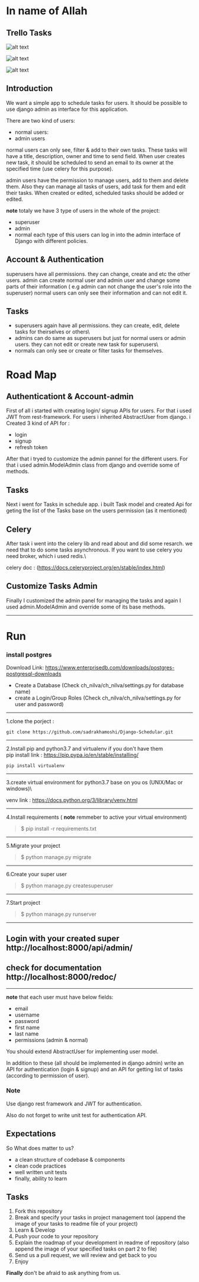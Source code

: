 # In name of Allah

## Trello Tasks
![alt text](https://github.com/sadrakhamoshi/Django-Schedular/blob/feature_custom_task_admin/ch_nilva/pic/SharedScreenshot.jpg)

![alt text](https://github.com/sadrakhamoshi/Django-Schedular/blob/feature_custom_task_admin/ch_nilva/pic/SharedScreenshot2.jpg)

![alt text](https://github.com/sadrakhamoshi/Django-Schedular/blob/feature_custom_task_admin/ch_nilva/pic/SharedScreenshot3.jpg)

## Introduction
We want a simple app to schedule tasks for users. It should be possible to use django admin as interface for this application.

There are two kind of users:
- normal users:
- admin users

normal users can only see, filter & add to their own tasks. These tasks will have a title, description, owner and time to send field. When user creates new task, it should be scheduled to send an email to its owner at the specified time (use celery for this purpose).

admin users have the permission to manage users, add to them and delete them. Also they can manage all tasks of users, add task for them and edit their tasks. When created or edited, scheduled tasks should be added or edited.

**note** totaly we have 3 type of users in the whole of the project:
- superuser
- admin
- normal
each type of this users can log in into the admin interface of Django with different policies.

Account & Authentication
------------------------
superusers have all permissions. they can change, create and etc the other users.
admin can create normal user and admin user and change some parts of their information ( e.g admin can not change the user's role into the superuser)
normal users can only see their information and can not edit it.

Tasks
----------------
- superusers again have all permissions. they can create, edit, delete tasks for theirselves or others\
- admins can do same as superusers but just for normal users or admin users. they can not edit or create new task for superusers\
- normals can only see or create or filter tasks for themselves.

Road Map
===================

Authenticationt & Account-admin
---------------
First of all i started with creating login/ signup APIs for users. For that i used JWT from rest-framework. For users i inherited AbstractUser from django.
i Created 3 kind of API for : 
- login
- signup
- refresh token

After that i tryed to customize the admin pannel for the different users. For that i used admin.ModelAdmin class from django and override some of methods.

Tasks
---------------
Next i went for Tasks in schedule app. i built Task model and created Api for geting the list of the Tasks base on the users permission (as it mentioned)

Celery
---------------
After task i went into the celery lib and read about and did some resarch. we need that to do some tasks  asynchronous. If you want to use celery you need 
broker, which i used redis.\

celery doc : (https://docs.celeryproject.org/en/stable/index.html)

Customize Tasks Admin
--------------
Finally I customized the admin panel for managing the tasks and again I used admin.ModelAdmin and override some of its base methods. 

-------------------------------------------------

Run
==================


### install postgres

Download Link: https://www.enterprisedb.com/downloads/postgres-postgresql-downloads
- Create a Database (Check ch_nilva/ch_nilva/settings.py for database name)
- create a Login/Group Roles (Check ch_nilva/ch_nilva/settings.py for user and password)

--------------------------------

1.clone the porject : 

````
git clone https://github.com/sadrakhamoshi/Django-Schedular.git
````
----------------------------

2.Install pip and python3.7 and virtualenv if you don't have them\
pip install link : https://pip.pypa.io/en/stable/installing/

````
pip install virtualenv
````
------------------------------
3.create virtual environment for python3.7 base on you os (UNIX/Mac or windows)\

venv link : https://docs.python.org/3/library/venv.html

-----------------------------

4.Install requirements ( **note** remmeber to active your virtual environment)
> $ pip install -r requirements.txt

-------------------
5.Migrate your project
> $ python manage.py migrate

--------------------
6.Create your super user

> $ python manage.py createsuperuser

----------------------
7.Start project
> $ python manage.py runserver

----------------------
## Login with your created super http://localhost:8000/api/admin/

## check for documentation http://localhost:8000/redoc/

--------------------------------------------
**note** that each user must have below fields:
- email
- username
- password
- first name
- last name
- permissions (admin & normal)

You should extend AbstractUser for implementing user model.

In addition to these (all should be implemented in django admin) write an API for authentication (login & signup) and an API for getting list of tasks (according to permission of user).

### Note
Use django rest framework and JWT for authentication.

Also do not forget to write unit test for authentication API.

## Expectations

So What does matter to us?
- a clean structure of codebase & components
- clean code practices
- well written unit tests
- finally, ability to learn

## Tasks

1. Fork this repository
2. Break and specify your tasks in project management tool (append the image of your tasks to readme file of your project)
3. Learn & Develop
4. Push your code to your repository
5. Explain the roadmap of your development in readme of repository (also append the image of your specified tasks on part 2 to file)
6. Send us a pull request, we will review and get back to you
7. Enjoy

**Finally** don't be afraid to ask anything from us.
